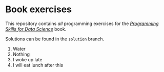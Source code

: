 # Book exercises

This repository contains _all_ programming exercises for the [_Programming Skills for Data Science_](https://programming-for-data-science.github.io/) book. 
 
Solutions can be found in the `solution` branch.

1. Water
2. Nothing
3. I woke up late
4. I will eat lunch after this
